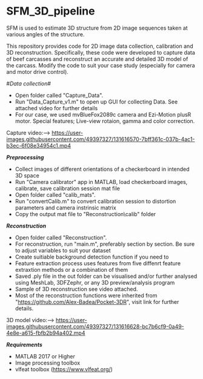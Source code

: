 # SFM_3D_pipeline

SFM is used to estimate 3D structure from 2D image sequences taken at various angles of the structure.

This repository provides code for 2D image data collection, calibration and 3D reconstruction.
Specifically, these code were developed to capture data of beef carcasses and reconstruct an accurate and detailed 3D model of the carcass.
Modify the code to suit your case study (especially for camera and motor drive control).

#_Data collection_#
- Open folder called "Capture_Data".
- Run "Data_Capture_v1.m" to open up GUI for collecting Data. See attached video for further details
- For our case, we used mvBlueFox2089c camera and Ezi-Motion plusR motor.
Special features; Live-view rotaion, gamma and color correction. 

Capture video:--> https://user-images.githubusercontent.com/49397327/131616570-7bff361c-037b-4ac1-b3ec-6f08e34954c1.mp4

**_Preprocessing_**
- Collect images of different orientations of a checkerboard in intended 3D space
- Run "Camera calibrator" app in MATLAB, load checkerboard images, calibrate, save calibration session mat file
- Open folder called "calib_mats".
- Run "convertCalib.m" to convert calibration session to distortion parameters and camera instrinsic matrix
- Copy the output mat file to "Reconstruction\calib" folder
 
**_Reconstruction_**
- Open folder called "Reconstruction".
- For reconstruction, run "main.m", preferably section by section. Be sure to adjust variables to suit your dataset
- Create suitiable background detection function if you need to
- Feature extraction process uses features from five diffenrt feature extraxtion methods or a combination of them
- Saved .ply file in the out folder can be visualised and/or further analysed using MeshLab, 3DFZephr, or any 3D preview/analysis program
- Sample of 3D reconstruction see video attached.
- Most of the reconstruction functions were inherited from "https://github.com/Alex-Badea/Pocket-3DR", visit link for further details.

3D model video:--> https://user-images.githubusercontent.com/49397327/131616628-bc7b6cf9-0a49-4e8e-a615-fbfb2b94a402.mp4

**_Requirements_**
- MATLAB 2017 or Higher
- Image processing toolbox
- vlfeat toolbox (https://www.vlfeat.org/)

